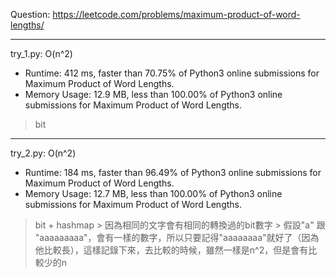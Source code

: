 Question: https://leetcode.com/problems/maximum-product-of-word-lengths/

---

try_1.py: O(n^2)
* Runtime: 412 ms, faster than 70.75% of Python3 online submissions for Maximum Product of Word Lengths.
* Memory Usage: 12.9 MB, less than 100.00% of Python3 online submissions for Maximum Product of Word Lengths.

> bit

---

try_2.py: O(n^2)
* Runtime: 184 ms, faster than 96.49% of Python3 online submissions for Maximum Product of Word Lengths.
* Memory Usage: 12.7 MB, less than 100.00% of Python3 online submissions for Maximum Product of Word Lengths.

> bit + hashmap
	> 因為相同的文字會有相同的轉換過的bit數字
	> 假設"a" 跟 "aaaaaaaaa"，會有一樣的數字，所以只要記得"aaaaaaaa"就好了（因為他比較長），這樣記錄下來，去比較的時候，雖然一樣是n^2，但是會有比較少的n
